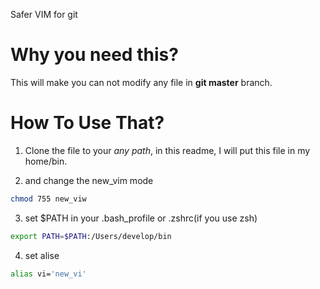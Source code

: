 Safer VIM for git

# Why you need this?

This will make you can not modify any file in **git master** branch.

# How To Use That?

1. Clone the file to your *any path*, in this readme, I will put this file in my home/bin.

2. and change the new_vim mode
```bash
chmod 755 new_viw
```

3. set $PATH in your .bash_profile or .zshrc(if you use zsh)
```bash
export PATH=$PATH:/Users/develop/bin
```

4. set alise 
```bash
alias vi='new_vi'
```
